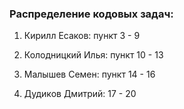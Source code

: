 ### Распределение кодовых задач:

1. Кирилл Есаков: пункт 3 - 9

2. Колодницкий Илья: пункт 10 - 13

3. Малышев Семен: пункт 14 - 16

4. Дудиков Дмитрий: 17 - 20
